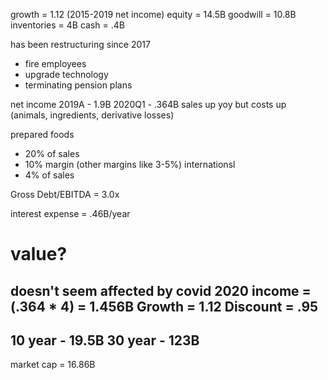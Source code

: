 growth = 1.12 (2015-2019 net income)
equity = 14.5B
  goodwill = 10.8B
  inventories = 4B
  cash = .4B

has been restructuring since 2017
- fire employees
- upgrade technology
- terminating pension plans

net income
2019A - 1.9B
2020Q1 - .364B
  sales up yoy but costs up (animals, ingredients, derivative losses)

prepared foods
- 20% of sales
- 10% margin (other margins like 3-5%)
internationsl
- 4% of sales

Gross Debt/EBITDA = 3.0x

interest expense = .46B/year

# value?
doesn't seem affected by covid
2020 income = (.364 * 4) = 1.456B
Growth = 1.12
Discount = .95
----
10 year - 19.5B
30 year - 123B
---
market cap = 16.86B
